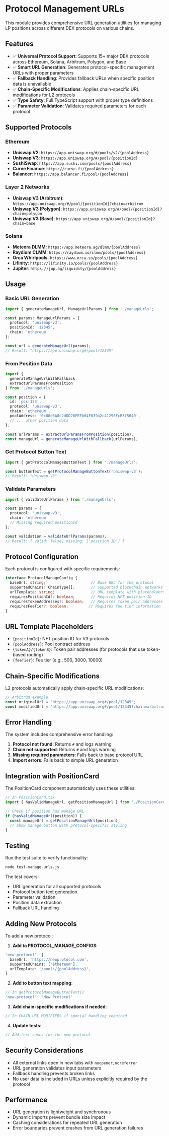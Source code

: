 # Protocol Management URLs

This module provides comprehensive URL generation utilities for managing LP positions across different DEX protocols on various chains.

## Features

- ✅ **Universal Protocol Support**: Supports 15+ major DEX protocols across Ethereum, Solana, Arbitrum, Polygon, and Base
- ✅ **Smart URL Generation**: Generates protocol-specific management URLs with proper parameters
- ✅ **Fallback Handling**: Provides fallback URLs when specific position data is unavailable
- ✅ **Chain-Specific Modifications**: Applies chain-specific URL modifications for L2 protocols
- ✅ **Type Safety**: Full TypeScript support with proper type definitions
- ✅ **Parameter Validation**: Validates required parameters for each protocol

## Supported Protocols

### Ethereum
- **Uniswap V2**: `https://app.uniswap.org/#/pools/v2/{poolAddress}`
- **Uniswap V3**: `https://app.uniswap.org/#/pool/{positionId}`
- **SushiSwap**: `https://app.sushi.com/pools/{poolAddress}`
- **Curve Finance**: `https://curve.fi/{poolAddress}`
- **Balancer**: `https://app.balancer.fi/pool/{poolAddress}`

### Layer 2 Networks
- **Uniswap V3 (Arbitrum)**: `https://app.uniswap.org/#/pool/{positionId}?chain=arbitrum`
- **Uniswap V3 (Polygon)**: `https://app.uniswap.org/#/pool/{positionId}?chain=polygon`
- **Uniswap V3 (Base)**: `https://app.uniswap.org/#/pool/{positionId}?chain=base`

### Solana
- **Meteora DLMM**: `https://app.meteora.ag/dlmm/{poolAddress}`
- **Raydium CLMM**: `https://raydium.io/clmm/pools/{poolAddress}`
- **Orca Whirlpools**: `https://www.orca.so/pools/{poolAddress}`
- **Lifinity**: `https://lifinity.io/pools/{poolAddress}`
- **Jupiter**: `https://jup.ag/liquidity/{poolAddress}`

## Usage

### Basic URL Generation

```typescript
import { generateManageUrl, ManageUrlParams } from './manageUrls';

const params: ManageUrlParams = {
  protocol: 'uniswap-v3',
  positionId: '12345',
  chain: 'ethereum'
};

const url = generateManageUrl(params);
// Result: "https://app.uniswap.org#/pool/12345"
```

### From Position Data

```typescript
import { 
  generateManageUrlWithFallback, 
  extractUrlParamsFromPosition 
} from './manageUrls';

const position = {
  id: 'pos-123',
  protocol: 'uniswap-v3',
  chain: 'ethereum',
  poolAddress: '0x88e6A0c2dDD26FEEb64F039a2c41296FcB3f5640',
  // ... other position data
};

const urlParams = extractUrlParamsFromPosition(position);
const manageUrl = generateManageUrlWithFallback(urlParams);
```

### Get Protocol Button Text

```typescript
import { getProtocolManageButtonText } from './manageUrls';

const buttonText = getProtocolManageButtonText('uniswap-v3');
// Result: "Uniswap V3"
```

### Validate Parameters

```typescript
import { validateUrlParams } from './manageUrls';

const params = {
  protocol: 'uniswap-v3',
  chain: 'ethereum'
  // Missing required positionId
};

const validation = validateUrlParams(params);
// Result: { valid: false, missing: ['position ID'] }
```

## Protocol Configuration

Each protocol is configured with specific requirements:

```typescript
interface ProtocolManageConfig {
  baseUrl: string;                    // Base URL for the protocol
  supportedChains: ChainType[];       // Supported blockchain networks
  urlTemplate: string;                // URL template with placeholders
  requiresPositionId?: boolean;       // Requires NFT position ID
  requiresTokenAddresses?: boolean;   // Requires token pair addresses
  requiresFeeTier?: boolean;         // Requires fee tier information
}
```

## URL Template Placeholders

- `{positionId}`: NFT position ID for V3 protocols
- `{poolAddress}`: Pool contract address
- `{tokenA}/{tokenB}`: Token pair addresses (for protocols that use token-based routing)
- `{feeTier}`: Fee tier (e.g., 500, 3000, 10000)

## Chain-Specific Modifications

L2 protocols automatically apply chain-specific URL modifications:

```typescript
// Arbitrum example
const originalUrl = "https://app.uniswap.org#/pool/12345";
const modifiedUrl = "https://app.uniswap.org#/pool/12345?chain=arbitrum";
```

## Error Handling

The system includes comprehensive error handling:

1. **Protocol not found**: Returns `#` and logs warning
2. **Chain not supported**: Returns `#` and logs warning
3. **Missing required parameters**: Falls back to base protocol URL
4. **Import errors**: Falls back to simple URL generation

## Integration with PositionCard

The PositionCard component automatically uses these utilities:

```typescript
// In PositionCard.tsx
import { hasValidManageUrl, getPositionManageUrl } from './PositionCard.utils';

// Check if position has manage URL
if (hasValidManageUrl(position)) {
  const manageUrl = getPositionManageUrl(position);
  // Show manage button with protocol-specific styling
}
```

## Testing

Run the test suite to verify functionality:

```bash
node test-manage-urls.js
```

The test covers:
- URL generation for all supported protocols
- Protocol button text generation
- Parameter validation
- Position data extraction
- Fallback URL handling

## Adding New Protocols

To add a new protocol:

1. **Add to PROTOCOL_MANAGE_CONFIGS**:
```typescript
'new-protocol': {
  baseUrl: 'https://newprotocol.com',
  supportedChains: ['ethereum'],
  urlTemplate: '/pools/{poolAddress}',
}
```

2. **Add to button text mapping**:
```typescript
// In getProtocolManageButtonText()
'new-protocol': 'New Protocol'
```

3. **Add chain-specific modifications if needed**:
```typescript
// In CHAIN_URL_MODIFIERS if special handling required
```

4. **Update tests**:
```javascript
// Add test cases for the new protocol
```

## Security Considerations

- All external links open in new tabs with `noopener,noreferrer`
- URL generation validates input parameters
- Fallback handling prevents broken links
- No user data is included in URLs unless explicitly required by the protocol

## Performance

- URL generation is lightweight and synchronous
- Dynamic imports prevent bundle size impact
- Caching considerations for repeated URL generation
- Error boundaries prevent crashes from URL generation failures